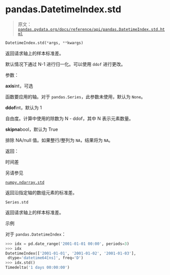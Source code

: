 # pandas.DatetimeIndex.std

> 原文：[`pandas.pydata.org/docs/reference/api/pandas.DatetimeIndex.std.html`](https://pandas.pydata.org/docs/reference/api/pandas.DatetimeIndex.std.html)

```py
DatetimeIndex.std(*args, **kwargs)
```

返回请求轴上的样本标准差。

默认情况下通过 N-1 进行归一化。可以使用 `ddof` 进行更改。

参数：

**axis**int，可选

函数要应用的轴。对于 `pandas.Series`，此参数未使用，默认为 `None`。

**ddof**int，默认为 1

自由度。计算中使用的除数为 N - ddof，其中 N 表示元素数量。

**skipna**bool，默认为 True

排除 NA/null 值。如果整行/整列为 `NA`，结果将为 `NA`。

返回：

时间差

另请参见

[`numpy.ndarray.std`](https://numpy.org/doc/stable/reference/generated/numpy.ndarray.std.html#numpy.ndarray.std "(在 NumPy v1.26 中)")

返回沿指定轴的数组元素的标准差。

`Series.std`

返回请求轴上的样本标准差。

示例

对于 `pandas.DatetimeIndex`：

```py
>>> idx = pd.date_range('2001-01-01 00:00', periods=3)
>>> idx
DatetimeIndex(['2001-01-01', '2001-01-02', '2001-01-03'],
 dtype='datetime64[ns]', freq='D')
>>> idx.std()
Timedelta('1 days 00:00:00') 
```
